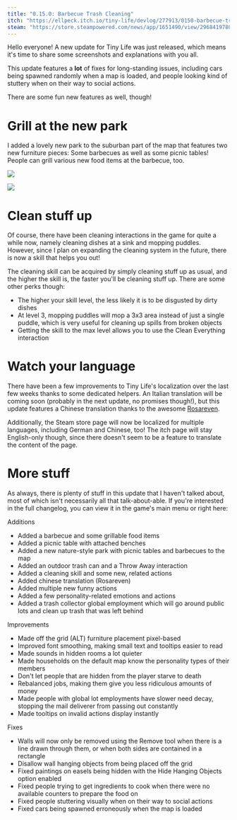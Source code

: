 ```yaml
---
title: "0.15.0: Barbecue Trash Cleaning"
itch: "https://ellpeck.itch.io/tiny-life/devlog/277913/0150-barbecue-trash-cleaning"
steam: "https://store.steampowered.com/news/app/1651490/view/2968419780808932932"
---
```


Hello everyone! A new update for Tiny Life was just released, which means it's time to share some screenshots and explanations with you all.

This update features a **lot** of fixes for long-standing issues, including cars being spawned randomly when a map is loaded, and people looking kind of stuttery when on their way to social actions.

There are some fun new features as well, though!

# Grill at the new park
I added a lovely new park to the suburban part of the map that features two new furniture pieces: Some barbecues as well as some picnic tables! People can grill various new food items at the barbecue, too.

![](https://img.itch.zone/aW1nLzY2MDU3MjkucG5n/original/L41m%2B2.png)

![](https://img.itch.zone/aW1nLzY2MDU3MzAucG5n/original/wmReje.png)

# Clean stuff up
Of course, there have been cleaning interactions in the game for quite a while now, namely cleaning dishes at a sink and mopping puddles. However, since I plan on expanding the cleaning system in the future, there is now a skill that helps you out!

The cleaning skill can be acquired by simply cleaning stuff up as usual, and the higher the skill is, the faster you'll be cleaning stuff up. There are some other perks though:
- The higher your skill level, the less likely it is to be disgusted by dirty dishes
- At level 3, mopping puddles will mop a 3x3 area instead of just a single puddle, which is very useful for cleaning up spills from broken objects
- Getting the skill to the max level allows you to use the Clean Everything interaction

# Watch your language
There have been a few improvements to Tiny Life's localization over the last few weeks thanks to some dedicated helpers. An Italian translation will be coming soon (probably in the next update, no promises though!), but this update features a Chinese translation thanks to the awesome [Rosareven](https://github.com/rosareven).

Additionally, the Steam store page will now be localized for multiple languages, including German and Chinese, too! The itch page will stay English-only though, since there doesn't seem to be a feature to translate the content of the page.

# More stuff
As always, there is plenty of stuff in this update that I haven't talked about, most of which isn't necessarily all that talk-about-able. If you're interested in the full changelog, you can view it in the game's main menu or right here:

Additions
- Added a barbecue and some grillable food items
- Added a picnic table with attached benches
- Added a new nature-style park with picnic tables and barbecues to the map
- Added an outdoor trash can and a Throw Away interaction
- Added a cleaning skill and some new, related actions
- Added chinese translation (Rosareven)
- Added multiple new funny actions
- Added a few personality-related emotions and actions
- Added a trash collector global employment which will go around public lots and clean up trash that was left behind

Improvements
- Made off the grid (ALT) furniture placement pixel-based
- Improved font smoothing, making small text and tooltips easier to read
- Made sounds in hidden rooms a lot quieter
- Made households on the default map know the personality types of their members
- Don't let people that are hidden from the player starve to death
- Rebalanced jobs, making them give you less ridiculous amounts of money
- Made people with global lot employments have slower need decay, stopping the mail deliverer from passing out constantly
- Made tooltips on invalid actions display instantly

Fixes
- Walls will now only be removed using the Remove tool when there is a line drawn through them, or when both sides are contained in a rectangle
- Disallow wall hanging objects from being placed off the grid
- Fixed paintings on easels being hidden with the Hide Hanging Objects option enabled
- Fixed people trying to get ingredients to cook when there were no available counters to prepare the food on
- Fixed people stuttering visually when on their way to social actions
- Fixed cars being spawned erroneously when the map is loaded
